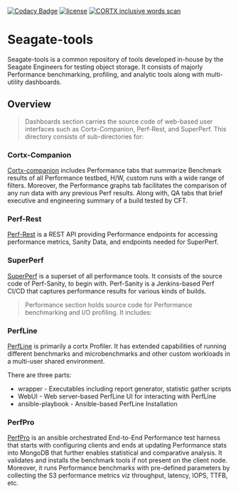 [![Codacy Badge](https://app.codacy.com/project/badge/Grade/587e3b6c6a214ee3a57cc007d8f97f42)](https://www.codacy.com?utm_source=github.com&utm_medium=referral&utm_content=Seagate/seagate-tools&utm_campaign=Badge_Grade)
[![license](https://img.shields.io/badge/License-AGPL%203.0-blue.svg)](https://github.com/Seagate/seagate-tools/blob/main/LICENSE.txt)
[![CORTX inclusive words scan](https://github.com/Seagate/seagate-tools/actions/workflows/alex_reviewdog.yml/badge.svg)](https://github.com/Seagate/seagate-tools/actions/workflows/alex_reviewdog.yml)

# Seagate-tools

Seagate-tools is a common repository of tools developed in-house by the Seagate Engineers for testing object storage. It consists of majorly Performance benchmarking, profiling, and analytic tools along with multi-utility dashboards.

## Overview

> Dashboards section carries the source code of web-based user interfaces such as Cortx-Companion, Perf-Rest, and SuperPerf. This directory consists of sub-directories for:

### Cortx-Companion

[Cortx-companion](https://github.com/Seagate/seagate-tools/blob/main/dashboards/cortx-companion/README.md) includes Performance tabs that summarize Benchmark results of all Performance testbed, H/W, custom runs with a wide range of filters. Moreover, the Performance graphs tab facilitates the comparison of any run data with any previous Perf results. Along with, QA tabs that brief executive and engineering summary of a build tested by CFT.

### Perf-Rest

[Perf-Rest](https://github.com/Seagate/seagate-tools/blob/main/dashboards/perf-rest/README.md) is a REST API providing Performance endpoints for accessing performance metrics, Sanity Data, and endpoints needed for SuperPerf.

### SuperPerf

[SuperPerf](https://github.com/Seagate/seagate-tools/blob/main/dashboards/superperf/README.md) is a superset of all performance tools. It consists of the source code of Perf-Sanity, to begin with. Perf-Sanity is a Jenkins-based Perf CI/CD that captures performance results for various kinds of builds.

> Performance section holds source code for Performance benchmarking and I/O profiling. It includes:

### PerfLine

[PerfLine](https://github.com/Seagate/seagate-tools/blob/main/performance/PerfLine/README.md) is primarily a cortx Profiler. It has extended capabilities of running different benchmarks and microbenchmarks and other custom workloads in a multi-user shared environment.

There are three parts:

-   wrapper - Executables including report generator, statistic gather scripts
-   WebUI - Web server-based PerfLine UI for interacting with PerfLine
-   ansible-playbook - Ansible-based PerfLine Installation

### PerfPro

[PerfPro](https://github.com/Seagate/seagate-tools/blob/main/performance/PerfPro/README.md) is an ansible orchestrated End-to-End Performance test harness that starts with configuring clients and ends at updating Performance stats into MongoDB that further enables statistical and comparative analysis. It validates and installs the benchmark tools if not present on the client node. Moreover, it runs Performance benchmarks with pre-defined parameters by collecting the S3 performance metrics viz throughput, latency, IOPS, TTFB, etc.
